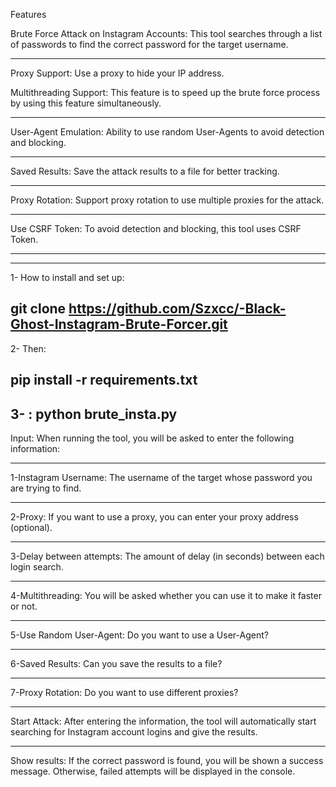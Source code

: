Features

Brute Force Attack on Instagram Accounts: This tool searches through a list of passwords to find the correct password for the target username.
______________________________________
Proxy Support: Use a proxy to hide your IP address.

Multithreading Support: This feature is to speed up the brute force process by using this feature simultaneously.
______________________________________
User-Agent Emulation: Ability to use random User-Agents to avoid detection and blocking.
______________________________________
Saved Results: Save the attack results to a file for better tracking.
______________________________________
Proxy Rotation: Support proxy rotation to use multiple proxies for the attack.
______________________________________
Use CSRF Token: To avoid detection and blocking, this tool uses CSRF Token.
______________________________________
_____________________________________

1- How to install and set up:


git clone https://github.com/Szxcc/-Black-Ghost-Instagram-Brute-Forcer.git
---------------------------------------
2- Then:

pip install -r requirements.txt
---------------------------------------

3- :
python brute_insta.py
---------------------------------------


Input: When running the tool, you will be asked to enter the following information:
______________________________________
1-Instagram Username: The username of the target whose password you are trying to find.
______________________________________
2-Proxy: If you want to use a proxy, you can enter your proxy address (optional).
______________________________________
3-Delay between attempts: The amount of delay (in seconds) between each login search.
______________________________________
4-Multithreading: You will be asked whether you can use it to make it faster or not.
______________________________________
5-Use Random User-Agent: Do you want to use a User-Agent?
______________________________________
6-Saved Results: Can you save the results to a file?
______________________________________
7-Proxy Rotation: Do you want to use different proxies?
______________________________________
Start Attack: After entering the information, the tool will automatically start searching for Instagram account logins and give the results. 
______________________________________
Show results: If the correct password is found, you will be shown a success message. Otherwise, failed attempts will be displayed in the console.
